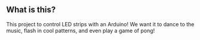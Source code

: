 ## What is this?
This project to control LED strips with an Arduino! 
We want it to dance to the music, flash in cool patterns, and even play a game of pong!
